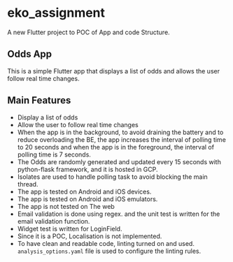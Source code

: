 # eko_assignment

A new Flutter project to POC of App and code Structure.

## Odds App

This is a simple Flutter app that displays a list of odds and allows the user follow real time changes.

## Main Features

- Display a list of odds
- Allow the user to follow real time changes
- When the app is in the background, to avoid draining the battery and to reduce overloading the BE, the app increases
  the interval of polling time to 20 seconds and when the app is in the foreground, the interval of polling time is 7
  seconds.
- The Odds are randomly generated and updated every 15 seconds with python-flask framework, and it is hosted in GCP.
- Isolates are used to handle polling task to avoid blocking the main thread.
- The app is tested on Android and iOS devices.
- The app is tested on Android and iOS emulators.
- The app is not tested on The web
- Email validation is done using regex. and the unit test is written for the email validation function.
- Widget test is written for LoginField.
- Since it is a POC, Localisation is not implemented.
- To have clean and readable code, linting turned on and used. `analysis_options.yaml` file is used to configure the
  linting rules.
